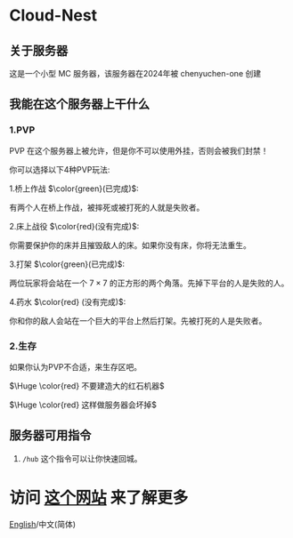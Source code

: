 # Cloud-Nest
## 关于服务器
这是一个小型 MC 服务器，该服务器在2024年被 chenyuchen-one 创建
## 我能在这个服务器上干什么
### 1.PVP
PVP 在这个服务器上被允许，但是你不可以使用外挂，否则会被我们封禁！

你可以选择以下4种PVP玩法:

1.桥上作战 $\color{green}(已完成)$:

有两个人在桥上作战，被摔死或被打死的人就是失败者。

2.床上战役 $\color{red}(没有完成)$:

你需要保护你的床并且摧毁敌人的床。如果你没有床，你将无法重生。

[tips]: 尽管你的床还未被摧毁，你也需要等待5秒才能复活，而不是立刻复活。

3.打架 $\color{green}(已完成)$:

两位玩家将会站在一个 $7\times7$ 的正方形的两个角落。先掉下平台的人是失败的人。

4.药水 $\color{red} (没有完成)$:

你和你的敌人会站在一个巨大的平台上然后打架。先被打死的人是失败者。

### 2.生存
如果你认为PVP不合适，来生存区吧。

$\Huge \color{red} 不要建造大的红石机器$

$\Huge \color{red}  这样做服务器会坏掉$

## 服务器可用指令

1. `/hub`  这个指令可以让你快速回城。

# 访问 [这个网站]() 来了解更多 

[English]()/中文(简体)
